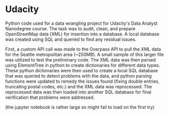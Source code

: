 # Udacity

Python code used for a data wrangling project for Udacity's Data Analyst Nanodegree course. The task was to audit, clean, and prepare OpenStreetMap data (XML) for insertion into a database. A local database was created using SQL and queried to find any residual issues.

First, a custom API call was made to the Overpass API to pull the XML data for the Seattle metropolitan area (~250MB). A small sample of this larger file was utilized to test the preliminary code. The XML data was then parsed using ElementTree in python to create dictionaries for different data types. These python dictionaries were then used to create a local SQL database that was queried to detect problems with the data, and python parsing functions were updated to remedy the issues found (fixing double entries, truncating postal codes, etc.) and the XML data was reprocessed. The reprocessed data was then loaded into another SQL database for final verification that problems were addressed.

(the jupyter notebook is rather large so might fail to load on the first try)
